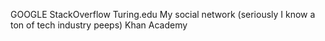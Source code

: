 GOOGLE
StackOverflow
Turing.edu
My social network (seriously I know a ton of tech industry peeps)
Khan Academy
